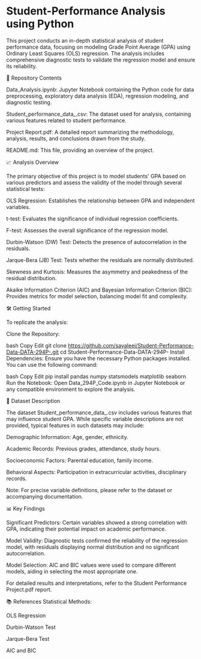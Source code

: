 # Student-Performance Analysis using Python

This project conducts an in-depth statistical analysis of student performance data, focusing on modeling Grade Point Average (GPA) using Ordinary Least Squares (OLS) regression. The analysis includes comprehensive diagnostic tests to validate the regression model and ensure its reliability.

📁 Repository Contents

Data_Analysis.ipynb: Jupyter Notebook containing the Python code for data preprocessing, exploratory data analysis (EDA), regression modeling, and diagnostic testing.

Student_performance_data_.csv: The dataset used for analysis, containing various features related to student performance.

Project Report.pdf: A detailed report summarizing the methodology, analysis, results, and conclusions drawn from the study.

README.md: This file, providing an overview of the project.

📈 Analysis Overview

The primary objective of this project is to model students' GPA based on various predictors and assess the validity of the model through several statistical tests:

OLS Regression: Establishes the relationship between GPA and independent variables.

t-test: Evaluates the significance of individual regression coefficients.

F-test: Assesses the overall significance of the regression model.

Durbin-Watson (DW) Test: Detects the presence of autocorrelation in the residuals.

Jarque-Bera (JB) Test: Tests whether the residuals are normally distributed.

Skewness and Kurtosis: Measures the asymmetry and peakedness of the residual distribution.

Akaike Information Criterion (AIC) and Bayesian Information Criterion (BIC): Provides metrics for model selection, balancing model fit and complexity.

🛠️ Getting Started

To replicate the analysis:

Clone the Repository:

bash
Copy
Edit
git clone https://github.com/sayaleej/Student-Performance-Data-DATA-294P-.git
cd Student-Performance-Data-DATA-294P-
Install Dependencies:
Ensure you have the necessary Python packages installed. You can use the following command:

bash
Copy
Edit
pip install pandas numpy statsmodels matplotlib seaborn
Run the Notebook:
Open Data_294P_Code.ipynb in Jupyter Notebook or any compatible environment to explore the analysis.

📄 Dataset Description

The dataset Student_performance_data_.csv includes various features that may influence student GPA. While specific variable descriptions are not provided, typical features in such datasets may include:

Demographic Information: Age, gender, ethnicity.

Academic Records: Previous grades, attendance, study hours.

Socioeconomic Factors: Parental education, family income.

Behavioral Aspects: Participation in extracurricular activities, disciplinary records.

Note: For precise variable definitions, please refer to the dataset or accompanying documentation.

📊 Key Findings

Significant Predictors: Certain variables showed a strong correlation with GPA, indicating their potential impact on academic performance.

Model Validity: Diagnostic tests confirmed the reliability of the regression model, with residuals displaying normal distribution and no significant autocorrelation.

Model Selection: AIC and BIC values were used to compare different models, aiding in selecting the most appropriate one.

For detailed results and interpretations, refer to the Student Performance Project.pdf report.

📚 References
Statistical Methods:

OLS Regression

Durbin-Watson Test

Jarque-Bera Test

AIC and BIC
